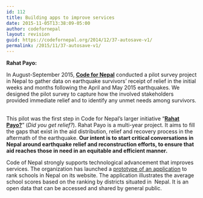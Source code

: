 ```yaml
---
id: 112
title: Building apps to improve services
date: 2015-11-05T13:38:09-05:00
author: codefornepal
layout: revision
guid: https://codefornepal.org/2014/12/37-autosave-v1/
permalink: /2015/11/37-autosave-v1/
---
```

<span style="font-weight: 400;"><strong>Rahat Payo: </strong></span>

<span style="font-weight: 400;">In August-September 2015, </span>[**Code for Nepal**](https://codefornepal.org/) <span style="font-weight: 400;">conducted a pilot survey project in Nepal to gather data on earthquake survivors’ receipt of relief in the initial weeks and months following the April and May 2015 earthquakes. We designed the pilot survey to capture how the involved stakeholders provided immediate relief and to identify any unmet needs among survivors. </span>

<span style="font-weight: 400;"><strong><br /> <span style="font-weight: 400;">This pilot was the first step in Code for Nepal’s larger initiative “</span><a href="http://www.rahatpayo.org"><b>Rahat Payo?</b></a><span style="font-weight: 400;">” (</span><i><span style="font-weight: 400;">Did you get relief?</span></i><span style="font-weight: 400;">). Rahat Payo is a multi-year project. It aims to fill the gaps that exist in the aid distribution, relief and recovery process in the aftermath of the earthquake. </span><b>Our intent is to start critical conversations in Nepal around earthquake relief and reconstruction efforts, to ensure that aid reaches those in need in an equitable and efficient manner.</b></strong></span>

<span style="font-weight: 400;">Code of Nepal strongly supports technological advancement that improves services. The organization has launched a </span>[<span style="font-weight: 400;">prototype of an application</span>](https://codefornepal.org/apps/ranking/) <span style="font-weight: 400;">to rank schools in Nepal on its website. The application illustrates the average school scores based on the ranking by districts situated in  Nepal. It is an open data that can be accessed and shared by general public.</span>

&nbsp;

&nbsp;